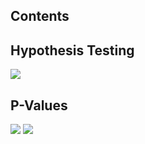 ## Contents

## Hypothesis Testing

![](/img/cartoons/stat231/stat-231-hypothesis-testing.jpg)

## P-Values

![](/img/cartoons/stat231/stat-231-p-values-1.png)
![](/img/cartoons/stat231/stat-231-p-values-2.png)
